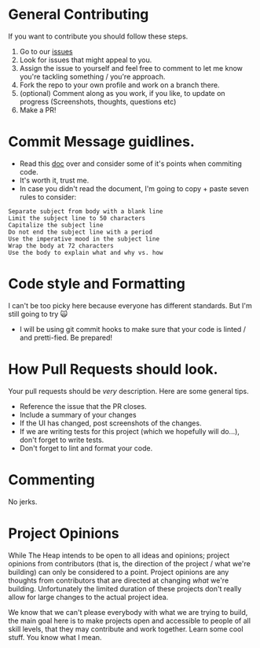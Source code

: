 # General Contributing
If you want to contribute you should follow these steps.

1. Go to our [issues](https://github.com/the-heap/Emojions/issues/)
2. Look for issues that might appeal to you. 
3. Assign the issue to yourself and feel free to comment to let me know you're tackling something / you're approach.
4. Fork the repo to your own profile and work on a branch there.
5. (optional) Comment along as you work, if you like, to update on progress (Screenshots, thoughts, questions etc)
6. Make a PR!

# Commit Message guidlines.

- Read this [doc](https://chris.beams.io/posts/git-commit/) over and consider some of it's points when commiting code. 
- It's worth it, trust me. 
- In case you didn't read the document, I'm going to copy + paste seven rules to consider:

```
Separate subject from body with a blank line
Limit the subject line to 50 characters
Capitalize the subject line
Do not end the subject line with a period
Use the imperative mood in the subject line
Wrap the body at 72 characters
Use the body to explain what and why vs. how
```


# Code style and Formatting
I can't be too picky here because everyone has different standards. But I'm still going to try 🙀
- I will be using git commit hooks to make sure that your code is linted / and pretti-fied. Be prepared!

# How Pull Requests should look.

Your pull requests should be _very_ description. Here are some general tips.
- Reference the issue that the PR closes.
- Include a summary of your changes
- If the UI has changed, post screenshots of the changes.
- If we are writing tests for this project (which we hopefully will do...), don't forget to write tests.
- Don't forget to lint and format your code. 


# Commenting

No jerks.

# Project Opinions 

While The Heap intends to be open to all ideas and opinions; project opinions from contributors (that is, the direction of the project / what we're building) can only be considered to a point. Project opinions are any thoughts from contributors that are directed at changing _what_ we're building. Unfortunately the limited duration of these projects don't really allow for large  changes to the actual project idea. 

We know that we can't please everybody with what we are trying to build, the main goal here is to make projects open and accessible to people of all skill levels, that they may contribute and work together. Learn some cool stuff. You know what I mean.
